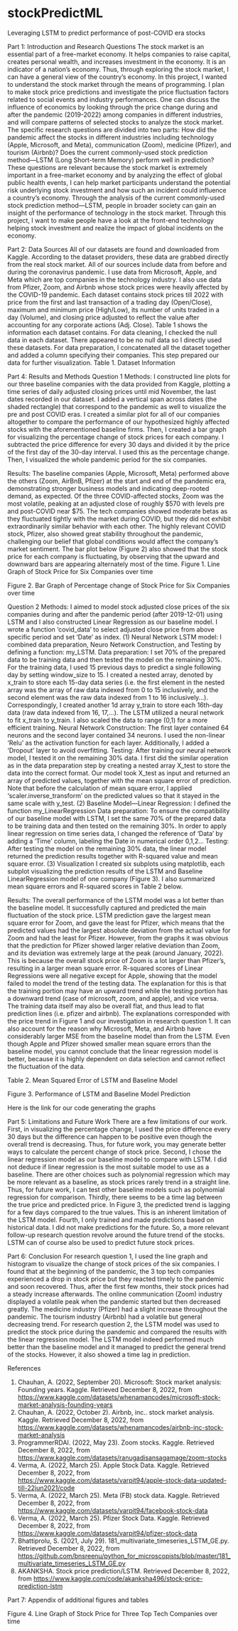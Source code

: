# stockPredictML
Leveraging LSTM to predict performance of post-COVID era stocks

Part 1: Introduction and Research Questions
The stock market is an essential part of a free-market economy. It helps companies to raise capital, creates personal wealth, and increases investment in the economy. It is an indicator of a nation’s economy. Thus, through exploring the stock market, I can have a general view of the country’s economy. In this project, I wanted to understand the stock market through the means of programming. I plan to make stock price predictions and investigate the price fluctuation factors related to social events and industry performances. One can discuss the influence of economics by looking through the price change during and after the pandemic (2019-2022) among companies in different industries, and will compare patterns of selected stocks to analyze the stock market. 
The specific research questions are divided into two parts:
How did the pandemic affect the stocks in different industries including technology (Apple, Microsoft, and Meta), communication (Zoom), medicine (Pfizer), and tourism (Airbnb)?
Does the current commonly-used stock prediction method—LSTM (Long Short-term Memory) perform well in prediction? 
These questions are relevant because the stock market is extremely important in a free-market economy and by analyzing the effect of global public health events, I can help market participants understand the potential risk underlying stock investment and how such an incident could influence a country’s economy. Through the analysis of the current commonly-used stock prediction method—LSTM, people in broader society can gain an insight of the performance of technology in the stock market. Through this project, I want to make people have a look at the front-end technology helping stock investment and realize the impact of global incidents on the economy.

Part 2: Data Sources
All of our datasets are found and downloaded from Kaggle. According to the dataset providers, these data are grabbed directly from the real stock market. All of our sources include data from before and during the coronavirus pandemic. I use data from Microsoft, Apple, and Meta which are top companies in the technology industry. I also use data from Pfizer, Zoom, and Airbnb whose stock prices were heavily affected by the COVID-19 pandemic. Each dataset contains stock prices till 2022 with price from the first and last transaction of a trading day (Open/Close), maximum and minimum price (High/Low), its number of units traded in a day (Volume), and closing price adjusted to reflect the value after accounting for any corporate actions (Adj. Close). Table 1 shows the information each dataset contains. For data cleaning, I checked the null data in each dataset. There appeared to be no null data so I directly used these datasets. For data preparation, I concatenated all the dataset together and added a column specifying their companies. This step prepared our data for further visualization.
Table 1. Dataset Information

Part 4: Results and Methods
Question 1 
Methods: 
I constructed line plots for our three baseline companies with the data provided from Kaggle, plotting a time series of daily adjusted closing prices until mid November, the last dates recorded in our dataset. I added a vertical span across dates (the shaded rectangle) that correspond to the pandemic as well to visualize the pre and post COVID eras. I created a similar plot for all of our companies altogether to compare the performance of our hypothesized highly affected stocks with the aforementioned baseline firms. Then, I created a bar graph for visualizing the percentage change of stock prices for each company. I subtracted the price difference for every 30 days and divided it by the price of the first day of the 30-day interval. I used this as the percentage change. Then, I visualized the whole pandemic period for the six companies.

Results:
The baseline companies (Apple, Microsoft, Meta) performed above the others (Zoom, AirBnB, Pfizer) at the start and end of the pandemic era, demonstrating stronger business models and indicating deep-rooted demand, as expected. Of the three COVID-affected stocks, Zoom was the most volatile, peaking at an adjusted close of roughly $570 with levels pre and post-COVID near $75. 
The tech companies showed moderate betas as they fluctuated tightly with the market during COVID, but they did not exhibit extraordinarily similar behavior with each other. The highly relevant COVID stock, Pfizer, also showed great stability throughout the pandemic, challenging our belief that global conditions would affect the company’s market sentiment.
The bar plot below (Figure 2) also showed that the stock price for each company is fluctuating, by observing that the upward and downward bars are appearing alternately most of the time. 
Figure 1. Line Graph of Stock Price for Six Companies over time

 

Figure 2. Bar Graph of Percentage change of Stock Price for Six Companies over time

Question 2
Methods:
I aimed to model stock adjusted close prices of the six companies during and after the pandemic period (after 2019-12-01) using LSTM and I also constructed Linear Regression as our baseline model. I wrote a function ‘covid_data’ to select adjusted close price from above specific period and set ‘Date’ as index.
(1) Neural Network LSTM model:
I combined data preparation, Neuro Network Construction, and Testing by defining a function: my_LSTM.
Data preparation: I set 70% of the prepared data to be training data and then tested the model on the remaining 30%. For the training data, I used 15 previous days to predict a single following day by setting window_size to 15. I created a nested array, denoted by x_train to store each 15-day data series (i.e. the first element in the nested array was the array of raw data indexed from 0 to 15 inclusively, and the second element was the raw data indexed from 1 to 16 inclusively…). Correspondingly, I created another 1d array y_train to store each 16th-day data (raw data indexed from 16, 17,…). The LSTM utilized a neural network to fit x_train to y_train. I also scaled the data to range (0,1) for a more efficient training. 
Neural Network Construction: The first layer contained 64 neurons and the second layer contained 34 neurons. I used the non-linear ‘Relu’ as the activation function for each layer. Additionally,  I added a ‘Dropout’ layer to avoid overfitting.
Testing: After training our neural network model, I tested it on the remaining 30% data. I first did the similar operation as in the data preparation step by creating a nested array X_test to store the data into the correct format. Our model took X_test as input and returned an array of predicted values, together with the mean square error of prediction. Note that before the calculation of mean square error, I applied ‘scaler.inverse_transform’ on the predicted values so that it stayed in the same scale with y_test.
(2) Baseline Model—Linear Regression:
I defined the function my_LinearRegression
Data preparation: To ensure the compatibility of our baseline model with LSTM,  I set the same 70% of the prepared data to be training data and then tested on the remaining 30%. In order to apply linear regression on time series data, I changed the reference of ‘Data’ by adding a ‘Time’ column, labeling the Date in numerical order 0,1,2…
Testing: After testing the model on the remaining 30% data, the linear model returned the prediction results together with R-squared value and mean square error.
(3) Visualization
I created six subplots using matplotlib, each subplot visualizing the prediction results of the LSTM and Baseline LinearRegression model of one company (Figure 3).  I also summarized mean square errors and R-squared scores in Table 2 below. 

Results: 
The overall performance of the LSTM model was a lot better than the baseline model. It successfully captured and predicted the main fluctuation of the stock price.
LSTM prediction gave the largest mean square error for Zoom, and gave the least for Pfizer, which means that the predicted values had the largest absolute deviation from the actual value for Zoom and had the least for Pfizer. However, from the graphs it was obvious that the prediction for Pfizer showed larger relative deviation than Zoom, and its deviation was extremely large at the peak (around January, 2022). This is because the overall stock price of Zoom is a lot larger than Pfizer’s, resulting in a larger mean square error. 
R-squared scores of Linear Regressions were all negative except for Apple, showing that the model failed to model the trend of the testing data. The explanation for this is that the training portion may have an upward trend while the testing portion has a downward trend (case of microsoft, zoom, and apple), and vice versa. The training data itself may also be overall flat, and thus lead to flat prediction lines (i.e. pfizer and airbnb). The explanations corresponded with the price trend in Figure 1 and our investigation in research question 1. It can also account for the reason why Microsoft, Meta, and Airbnb have considerably larger MSE from the baseline model than from the LSTM. Even though Apple and Pfizer showed smaller mean square errors than the baseline model, you cannot conclude that the linear regression model is better, because it is highly dependent on data selection and cannot reflect the fluctuation of the data. 

Table 2. Mean Squared Error of LSTM and Baseline Model


Figure 3. Performance of LSTM and Baseline Model Prediction

Here is the link for our code generating the graphs

Part 5: Limitations and Future Work
There are a few limitations of our work. First, in visualizing the percentage change, I used the price difference every 30 days but the difference can happen to be positive even though the overall trend is decreasing. Thus, for future work, you may generate better ways to calculate the percent change of stock price. Second, I chose the linear regression model as our baseline model to compare with LSTM. I did not deduce if linear regression is the most suitable model to use as a baseline. There are other choices such as polynomial regression which may be more relevant as a baseline, as stock prices rarely trend in a straight line. Thus, for future work, I can test other baseline models such as polynomial regression for comparison. Thirdly, there seems to be a time lag between the true price and predicted price. In Figure 3, the predicted trend is lagging for a few days compared to the true values. This is an inherent limitation of the LSTM model. Fourth, I only trained and made predictions based on historical data. I did not make predictions for the future. So, a more relevant follow-up research question revolve around the future trend of the stocks. LSTM can of course also be used to predict future stock prices.

Part 6: Conclusion
For research question 1, I used the line graph and histogram to visualize the change of stock prices of the six companies. I found that at the beginning of the pandemic, the 3 top tech companies experienced a drop in stock price but they reacted timely to the pandemic and soon recovered. Thus, after the first few months, their stock prices had a steady increase afterwards. The online communication (Zoom) industry displayed a volatile peak when the pandemic started but then decreased greatly. The medicine industry (Pfizer) had a slight increase throughout the pandemic. The tourism industry (Airbnb) had a volatile but general decreasing trend. For research question 2, the LSTM model was used to predict the stock price during the pandemic and compared the results with the linear regression model. The LSTM model indeed performed much better than the baseline model and it managed to predict the general trend of the stocks. However, it also showed a time lag in prediction.

References 
1. Chauhan, A. (2022, September 20). Microsoft: Stock market analysis: Founding years. Kaggle. Retrieved December 8, 2022, from https://www.kaggle.com/datasets/whenamancodes/microsoft-stock-market-analysis-founding-years
2. Chauhan, A. (2022, October 2). Airbnb, inc.. stock market analysis. Kaggle. Retrieved December 8, 2022, from https://www.kaggle.com/datasets/whenamancodes/airbnb-inc-stock-market-analysis
3. ProgrammerRDAI. (2022, May 23). Zoom stocks. Kaggle. Retrieved December 8, 2022, from https://www.kaggle.com/datasets/ranugadisansagamage/zoom-stocks
4. Verma, A. (2022, March 25). Apple Stock Data. Kaggle. Retrieved December 8, 2022, from https://www.kaggle.com/datasets/varpit94/apple-stock-data-updated-till-22jun2021/code
5. Verma, A. (2022, March 25). Meta (FB) stock data. Kaggle. Retrieved December 8, 2022, from https://www.kaggle.com/datasets/varpit94/facebook-stock-data
6. Verma, A. (2022, March 25). Pfizer Stock Data. Kaggle. Retrieved December 8, 2022, from https://www.kaggle.com/datasets/varpit94/pfizer-stock-data
7. Bhattiprolu, S. (2021, July 29). 181_multivariate_timeseries_LSTM_GE.py. Retrieved December 8, 2022, from https://github.com/bnsreenu/python_for_microscopists/blob/master/181_multivariate_timeseries_LSTM_GE.py
8. AKANKSHA. Stock price prediction/LSTM. Retrieved December 8, 2022, from https://www.kaggle.com/code/akanksha496/stock-price-prediction-lstm

Part 7: Appendix of additional figures and tables

Figure 4. Line Graph of Stock Price for Three Top Tech Companies over time

